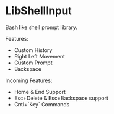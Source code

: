 # LibShellInput
Bash like shell prompt library.

Features:
* Custom History
* Right Left Movement
* Custom Prompt
* Backspace

Incoming Features:
* Home & End Support
* Esc+Delete & Esc+Backspace support
* Cntl+\`Key\` Commands

